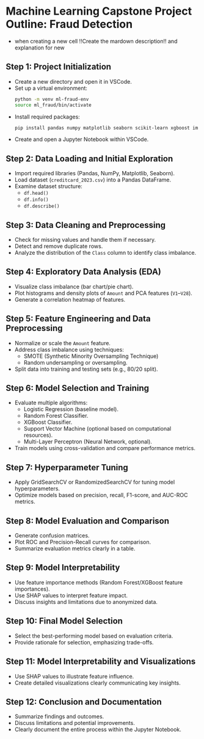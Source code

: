 # Machine Learning Capstone Project Outline: Fraud Detection

- when creating a new cell !!Create the mardown description!! and explanation for new


## Step 1: Project Initialization
- Create a new directory and open it in VSCode.
- Set up a virtual environment:
  ```bash
  python -m venv ml-fraud-env
  source ml_fraud/bin/activate
  ```
- Install required packages:
  ```bash
  pip install pandas numpy matplotlib seaborn scikit-learn xgboost imblearn plotly shap
  ```
- Create and open a Jupyter Notebook within VSCode.

## Step 2: Data Loading and Initial Exploration
- Import required libraries (Pandas, NumPy, Matplotlib, Seaborn).
- Load dataset (`creditcard_2023.csv`) into a Pandas DataFrame.
- Examine dataset structure:
  - `df.head()`
  - `df.info()`
  - `df.describe()`

## Step 3: Data Cleaning and Preprocessing
- Check for missing values and handle them if necessary.
- Detect and remove duplicate rows.
- Analyze the distribution of the `Class` column to identify class imbalance.

## Step 4: Exploratory Data Analysis (EDA)
- Visualize class imbalance (bar chart/pie chart).
- Plot histograms and density plots of `Amount` and PCA features (`V1`–`V28`).
- Generate a correlation heatmap of features.

## Step 5: Feature Engineering and Data Preprocessing
- Normalize or scale the `Amount` feature.
- Address class imbalance using techniques:
  - SMOTE (Synthetic Minority Oversampling Technique)
  - Random undersampling or oversampling.
- Split data into training and testing sets (e.g., 80/20 split).

## Step 6: Model Selection and Training
- Evaluate multiple algorithms:
  - Logistic Regression (baseline model).
  - Random Forest Classifier.
  - XGBoost Classifier.
  - Support Vector Machine (optional based on computational resources).
  - Multi-Layer Perceptron (Neural Network, optional).
- Train models using cross-validation and compare performance metrics.

## Step 7: Hyperparameter Tuning
- Apply GridSearchCV or RandomizedSearchCV for tuning model hyperparameters.
- Optimize models based on precision, recall, F1-score, and AUC-ROC metrics.

## Step 8: Model Evaluation and Comparison
- Generate confusion matrices.
- Plot ROC and Precision-Recall curves for comparison.
- Summarize evaluation metrics clearly in a table.

## Step 9: Model Interpretability
- Use feature importance methods (Random Forest/XGBoost feature importances).
- Use SHAP values to interpret feature impact.
- Discuss insights and limitations due to anonymized data.

## Step 10: Final Model Selection
- Select the best-performing model based on evaluation criteria.
- Provide rationale for selection, emphasizing trade-offs.

## Step 11: Model Interpretability and Visualizations
- Use SHAP values to illustrate feature influence.
- Create detailed visualizations clearly communicating key insights.

## Step 12: Conclusion and Documentation
- Summarize findings and outcomes.
- Discuss limitations and potential improvements.
- Clearly document the entire process within the Jupyter Notebook.

